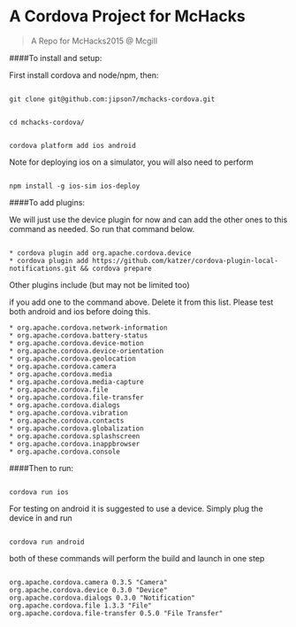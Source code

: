#   A Cordova Project for McHacks

>A Repo for McHacks2015 @ Mcgill

####To install and setup:

First install cordova and node/npm, then:

```

git clone git@github.com:jipson7/mchacks-cordova.git

```

```

cd mchacks-cordova/

```

```

cordova platform add ios android

```

Note for deploying ios on a simulator, you will also need to perform

```

npm install -g ios-sim ios-deploy

```

####To add plugins:

We will just use the device plugin for now and can add the other ones to this command as needed. So run that command below.

```

* cordova plugin add org.apache.cordova.device
* cordova plugin add https://github.com/katzer/cordova-plugin-local-notifications.git && cordova prepare

```

Other plugins include (but may not be limited too)

if you add one to the command above. Delete it from this list. Please test both android and ios before doing this.

```
* org.apache.cordova.network-information
* org.apache.cordova.battery-status
* org.apache.cordova.device-motion
* org.apache.cordova.device-orientation
* org.apache.cordova.geolocation
* org.apache.cordova.camera
* org.apache.cordova.media
* org.apache.cordova.media-capture
* org.apache.cordova.file
* org.apache.cordova.file-transfer
* org.apache.cordova.dialogs
* org.apache.cordova.vibration
* org.apache.cordova.contacts
* org.apache.cordova.globalization
* org.apache.cordova.splashscreen
* org.apache.cordova.inappbrowser
* org.apache.cordova.console
```


####Then to run:

```

cordova run ios

```

For testing on android it is suggested to use a device. Simply plug the device in and run

```

cordova run android

```

both of these commands will perform the build and launch in one step


```

org.apache.cordova.camera 0.3.5 "Camera"
org.apache.cordova.device 0.3.0 "Device"
org.apache.cordova.dialogs 0.3.0 "Notification"
org.apache.cordova.file 1.3.3 "File"
org.apache.cordova.file-transfer 0.5.0 "File Transfer"

